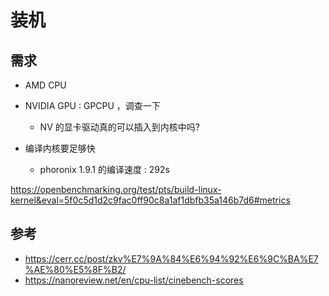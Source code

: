 # 装机
## 需求
- AMD CPU
- NVIDIA GPU : GPCPU ，调查一下
  - NV 的显卡驱动真的可以插入到内核中吗?

- 编译内核要足够快
  - phoronix 1.9.1 的编译速度 : 292s

https://openbenchmarking.org/test/pts/build-linux-kernel&eval=5f0c5d1d2c9fac0ff90c8a1af1dbfb35a146b7d6#metrics

## 参考
- https://cerr.cc/post/zkv%E7%9A%84%E6%94%92%E6%9C%BA%E7%AE%80%E5%8F%B2/
- https://nanoreview.net/en/cpu-list/cinebench-scores
